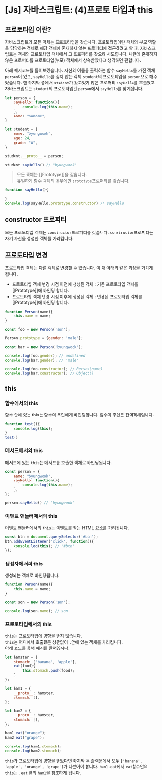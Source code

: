 # [Js] 자바스크립트: (4)프로토 타입과 this

## 프로토타입 이란?

자바스크립트의 모든 객체는 프로토타입을 갖습니다. 프로토타입이란 객체의 부모 역할을 담당하는 객체로 해당 객체에 존재하지 않는 프로퍼티에 접근하려고 할 때, 자바스크립트는 객체의 프로토타입 객체에서 그 프로퍼티를 찾으려 시도합니다. 나한테 존재하지 않은 프로퍼티를 프로토타입(부모) 객체에서 상속받았다고 생각하면 편합니다. 

아래 예시코드를 들어보겠습니다. 자신의 이름을 출력하는 함수 `sayHello`를 가진 객체 `person`이 있고, `sayHello`를  갖지 않는 객체 `student`의 프로토타입을 `person`으로 해주었습니다. 맨 마지막 줄에서 `student`가 갖고있지 않은 프로퍼티 `sayHello`를 호출했고 자바스크립트는 `student`의 프로토타입인 `person`에서 `sayHello`를 찾게됩니다.

```javascript
let person = {
    sayHello: function(){
        console.log(this.name);
    },
    name: "noname",
}

let student = {
    name: "byungwook",
    age: 24,
    grade: "A",
}

student.__proto__ = person;

student.sayHello() // "byungwook"
```

> 모든 객체는 [[Prototype]]을 갖습니다.  
> 유일하게 함수 객체의 경우에만 `prototype`프로퍼티를 갖습니다. 

```javascript
function sayHello(){
    
}
console.log(sayHello.prototype.constructor) // sayHello
```



## constructor 프로퍼티

모든 프로토타입 객체는 `constructor`프로퍼티를 갖습니다. `constructor`프로퍼티는 자기 자신을 생성한 객체를 가리킵니다. 

## 프로토타입 변경

프로토타입 객체는 다른 객체로 변경할 수 있습니다. 이 때 아래와 같은 과정을 거치게 됩니다.  

- 프로토타입 객체 변경 시점 이전에 생성된 객체
  : 기존 프로토타입 객체를 [[Prototype]]에 바인딩 합니다.
- 프로토타입 객체 변경 시점 이후에 생성된 객체
  : 변경된 프로토타입 객체를 [[Prototype]]에 바인딩 합니다.

```javascript
function Person(name){
    this.name = name;
}

const foo = new Person('son');

Person.prototype = {gender: 'male'};

const bar = new Person('byungwook');

console.log(foo.gender); // undefined
console.log(bar.gender); // 'male'

console.log(foo.constructor); // Person(name)
console.log(bar.constructor); // Object()
```

## this

### 함수에서의 this

함수 안에 있는 this는 함수의 주인에게 바인딩됩니다. 함수의 주인은 전역객체입니다.

```javascript
function test(){
    console.log(this);
}
test() 
```

### 메서드에서의 this

메서드에 있는 `this`는 메서드를 호출한 객체로 바인딩됩니다.

```javascript
const person = {
    name: "byungwook",
    sayHello: function(){
        console.log(this.name);
    },
};

person.sayHello() // "byungwook"
```

### 이벤트 핸들러에서의 this

이벤트 핸들러에서의 `this`는 이벤트를 받는 HTML 요소를 가리킵니다.

```javascript
const btn = document.querySelector('#btn');
btn.addEventListener('click', function(){
    console.log(this); // '#btn'
});
```

### 생성자에서의 this

생성되는 객체로 바인딩됩니다.

```javascript
function Person(name){
    this.name = name;
}

const son = new Person('son');

console.log(son.name); // son
```

### 프로토타입에서의 this

`this`는 프로토타입에 영향을 받지 않습니다.   
`this`는 어디에서 호출했든 상관없이 `.`앞에 있는 객체를 가리킵니다.  
아래 코드를 통해 예시를 들어봅시다.

```javascript
let hamster = {
    stomach: ['banana', 'apple'],
    eat(food){
        this.stomach.push(food);
    }
};

let ham1 = {
    __proto__: hamster,
    stomach: [],
};

let ham2 = {
    __proto__: hamster,
    stomach: [],
};

ham1.eat("orange");
ham2.eat("grape");

console.log(ham1.stomach);
console.log(ham2.stomach);
```

`this`가 프로토타입에 영향을 받았다면 마지막 두 출력문에서 모두 `['banana', 'apple', 'orange', 'grape']`가 나왔어야 합니다. `ham1.eat`에서 `eat`함수안의 `this`는 `.eat` 앞의 `ham1`을 참조하게 됩니다.
